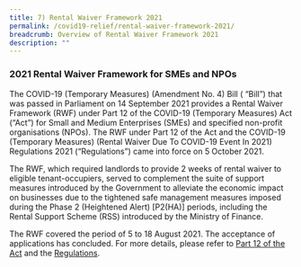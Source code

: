 ```yaml
---
title: 7) Rental Waiver Framework 2021
permalink: /covid19-relief/rental-waiver-framework-2021/
breadcrumb: Overview of Rental Waiver Framework 2021
description: ""
---
```


### 2021 Rental Waiver Framework for SMEs and NPOs ###



The COVID-19 (Temporary Measures) (Amendment No. 4) Bill ( “Bill”) that was passed in Parliament on 14 September 2021 provides a Rental Waiver Framework (RWF) under Part 12 of the COVID-19 (Temporary Measures) Act (“Act”) for Small and Medium Enterprises (SMEs) and specified non-profit organisations (NPOs). The RWF under Part 12 of the Act  and the COVID-19 (Temporary Measures) (Rental Waiver Due To COVID-19 Event In 2021) Regulations 2021 (“Regulations”)  came into force on 5 October 2021. 

The RWF, which required landlords to provide 2 weeks of rental waiver to eligible tenant-occupiers, served to complement the suite of support measures introduced by the Government to alleviate the economic impact on businesses due to the tightened safe management measures imposed during the Phase 2 (Heightened Alert) [P2(HA)] periods, including the Rental Support Scheme (RSS) introduced by the Ministry of Finance.

The RWF covered the period of 5 to 18 August 2021. The acceptance of applications has concluded. For more details, please refer to [Part 12 of the Act](https://sso.agc.gov.sg/Act/COVID19TMA2020?ProvIds=P112-#P112-) and the [Regulations](https://sso.agc.gov.sg/SL-Supp/S751-2021/Published/20211005?DocDate=20211005).